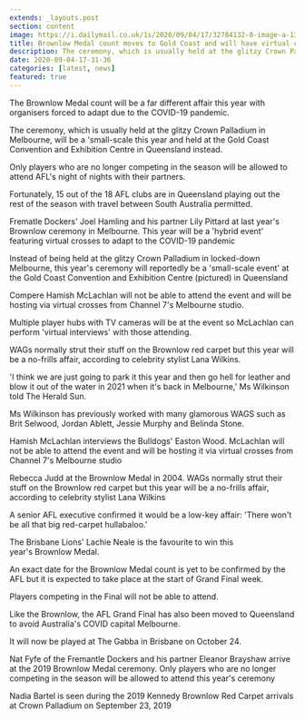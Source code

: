 ```yaml
---
extends: _layouts.post
section: content
image: https://i.dailymail.co.uk/1s/2020/09/04/17/32784132-0-image-a-13_1599236788582.jpg 
title: Brownlow Medal count moves to Gold Coast and will have virtual crosses due to COVID-19 in Melbourne 
description: The ceremony, which is usually held at the glitzy Crown Palladium in Melbourne, will be a small-scale this year and held in Queensland instead. 
date: 2020-09-04-17-31-36 
categories: [latest, news] 
featured: true 
--- 
```

The Brownlow Medal count will be a far different affair this year with organisers forced to adapt due to the COVID-19 pandemic. 

The ceremony, which is usually held at the glitzy Crown Palladium in Melbourne, will be a 'small-scale this year and held at the Gold Coast Convention and Exhibition Centre in Queensland instead. 

Only players who are no longer competing in the season will be allowed to attend AFL's night of nights with their partners.  

Fortunately, 15 out of the 18 AFL clubs are in Queensland playing out the rest of the season with travel between South Australia permitted. 

Frematle Dockers' Joel Hamling and his partner Lily Pittard at last year's Brownlow ceremony in Melbourne. This year will be a 'hybrid event' featuring virtual crosses to adapt to the COVID-19 pandemic

Instead of being held at the glitzy Crown Palladium in locked-down Melbourne, this year's ceremony will reportedly be a 'small-scale event' at the Gold Coast Convention and Exhibition Centre (pictured) in Queensland

Compere Hamish McLachlan will not be able to attend the event and will be hosting via virtual crosses from Channel 7's Melbourne studio. 

Multiple player hubs with TV cameras will be at the event so McLachlan can perform 'virtual interviews' with those attending. 

WAGs normally strut their stuff on the Brownlow red carpet but this year will be a no-frills affair, according to celebrity stylist Lana Wilkins. 

'I think we are just going to park it this year and then go hell for leather and blow it out of the water in 2021 when it's back in Melbourne,' Ms Wilkinson told The Herald Sun. 

Ms Wilkinson has previously worked with many glamorous WAGS such as Brit Selwood, Jordan Ablett, Jessie Murphy and Belinda Stone. 

Hamish McLachlan interviews the Bulldogs' Easton Wood. McLachlan will not be able to attend the event and will be hosting it via virtual crosses from Channel 7's Melbourne studio

Rebecca Judd at the Brownlow Medal in 2004. WAGs normally strut their stuff on the Brownlow red carpet but this year will be a no-frills affair, according to celebrity stylist Lana Wilkins

A senior AFL executive confirmed it would be a low-key affair: 'There won't be all that big red-carpet hullabaloo.'  

The Brisbane Lions' Lachie Neale is the favourite to win this year's Brownlow Medal. 

An exact date for the Brownlow Medal count is yet to be confirmed by the AFL but it is expected to take place at the start of Grand Final week. 

Players competing in the Final will not be able to attend.  

Like the Brownlow, the AFL Grand Final has also been moved to Queensland to avoid Australia's COVID capital Melbourne. 

It will now be played at The Gabba in Brisbane on October 24.  

Nat Fyfe of the Fremantle Dockers and his partner Eleanor Brayshaw arrive at the 2019 Brownlow Medal ceremony. Only players who are no longer competing in the season will be allowed to attend this year's ceremony

Nadia Bartel is seen during the 2019 Kennedy Brownlow Red Carpet arrivals at Crown Palladium on September 23, 2019

